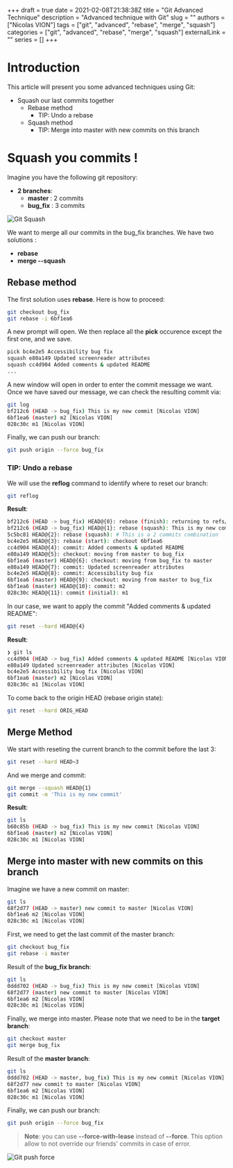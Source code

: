 +++
draft = true
date = 2021-02-08T21:38:38Z
title = "Git Advanced Technique"
description = "Advanced technique with Git"
slug = ""
authors = ["Nicolas VION"]
tags = ["git", "advanced", "rebase", "merge", "squash"]
categories = ["git", "advanced", "rebase", "merge", "squash"]
externalLink = ""
series = []
+++

# Introduction

This article will present you some advanced techniques using Git:
  * Squash our last commits together
      * Rebase method
          * TIP: Undo a rebase
      * Squash method
          * TIP: Merge into master with new commits on this branch

# Squash you commits !

Imagine you have the following git repository:
  * **2 branches**:
      * **master** : 2 commits
      * **bug_fix** : 3 commits

![Git Squash](../../images/git_squash_01.png)

We want to merge all our commits in the bug_fix branches. We have two
solutions :
  * **rebase**
  * **merge --squash**

## Rebase method

The first solution uses **rebase**. Here is how to proceed:

```bash
git checkout bug_fix
git rebase -i 6bf1ea6
```

A new prompt will open. We then replace all the **pick** occurence except the
first one, and we save.

```bash
pick bc4e2e5 Accessibility bug fix
squash e80a149 Updated screenreader attributes
squash cc4d904 Added comments & updated README
...
```

A new window will open in order to enter the commit message we want. Once we
have saved our message, we can check the resulting commit via:

```bash
git log
bf212c6 (HEAD -> bug_fix) This is my new commit [Nicolas VION]
6bf1ea6 (master) m2 [Nicolas VION]
028c30c m1 [Nicolas VION]
```

Finally, we can push our branch:

```bash
git push origin --force bug_fix
```

### TIP: Undo a rebase

We will use the **reflog** command to identify where to reset our branch:

```bash
git reflog
```

**Result**:

```bash
bf212c6 (HEAD -> bug_fix) HEAD@{0}: rebase (finish): returning to refs/heads/bug_fix
bf212c6 (HEAD -> bug_fix) HEAD@{1}: rebase (squash): This is my new commit
5c5bc81 HEAD@{2}: rebase (squash): # This is a 2 commits combination
bc4e2e5 HEAD@{3}: rebase (start): checkout 6bf1ea6
cc4d904 HEAD@{4}: commit: Added comments & updated README
e80a149 HEAD@{5}: checkout: moving from master to bug_fix
6bf1ea6 (master) HEAD@{6}: checkout: moving from bug_fix to master
e80a149 HEAD@{7}: commit: Updated screenreader attributes
bc4e2e5 HEAD@{8}: commit: Accessibility bug fix
6bf1ea6 (master) HEAD@{9}: checkout: moving from master to bug_fix
6bf1ea6 (master) HEAD@{10}: commit: m2
028c30c HEAD@{11}: commit (initial): m1
```

In our case, we want to apply the commit "Added comments & updated README":

```bash
git reset --hard HEAD@{4}
```

**Result**:

```bash
❯ git ls
cc4d904 (HEAD -> bug_fix) Added comments & updated README [Nicolas VION]
e80a149 Updated screenreader attributes [Nicolas VION]
bc4e2e5 Accessibility bug fix [Nicolas VION]
6bf1ea6 (master) m2 [Nicolas VION]
028c30c m1 [Nicolas VION]
```

To come back to the origin HEAD (rebase origin state):

```bash
git reset --hard ORIG_HEAD
```

## Merge Method

We start with reseting the current branch to the commit before the last 3:

```bash
git reset --hard HEAD~3
```
And we merge and commit:

```bash
git merge --squash HEAD@{1}
git commit -m 'This is my new commit'
```
**Result**:

```bash
git ls
b60c85b (HEAD -> bug_fix) This is my new commit [Nicolas VION]
6bf1ea6 (master) m2 [Nicolas VION]
028c30c m1 [Nicolas VION]
```

## Merge into master with new commits on this branch

Imagine we have a new commit on master:

```bash
git ls
68f2d77 (HEAD -> master) new commit to master [Nicolas VION]
6bf1ea6 m2 [Nicolas VION]
028c30c m1 [Nicolas VION]
```

First, we need to get the last commit of the master branch:

```bash
git checkout bug_fix
git rebase -i master
```

Result of the **bug_fix branch**:

```bash
git ls
0ddd702 (HEAD -> bug_fix) This is my new commit [Nicolas VION]
68f2d77 (master) new commit to master [Nicolas VION]
6bf1ea6 m2 [Nicolas VION]
028c30c m1 [Nicolas VION]
```

Finally, we merge into master. Please note that we need to be in the **target
branch**:

```bash
git checkout master
git merge bug_fix
```

Result of the **master branch**:

```bash
git ls
0ddd702 (HEAD -> master, bug_fix) This is my new commit [Nicolas VION]
68f2d77 new commit to master [Nicolas VION]
6bf1ea6 m2 [Nicolas VION]
028c30c m1 [Nicolas VION]
```

Finally, we can push our branch:

```bash
git push origin --force bug_fix
```

> **Note**: you can use **--force-with-lease** instead of **--force**. This
> option allow to not override our friends' commits in case of error.

![Git push force](../../images/git_push_force.jpg)
